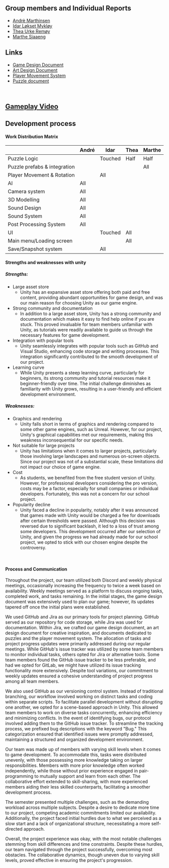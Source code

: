 ## Group members and Individual Reports
- [Andrè Marthinsen](Reports/André.md)
- [Idar Løkset Mykløy](Reports/Idar.md)
- [Thea Urke Remøy](Reports/Thea.md)
- [Marthe Sjaaeng](Reports/Marthe.md)

## Links
- [Game Design Document](https://mousedevs.atlassian.net/wiki/spaces/GP/pages/393429/Game+Design+Document) <br>
- [Art Design Document](https://mousedevs.atlassian.net/wiki/spaces/GP/pages/884737/Art+Design+Document) <br>
- [Player Movement System](https://mousedevs.atlassian.net/wiki/spaces/GP/pages/3833857/PlayerMovementSystem) <br>
- [Puzzle document](https://mousedevs.atlassian.net/wiki/spaces/GP/pages/2654209/Puzzles) <br>

<br>

## [Gameplay Video](https://drive.google.com/file/d/1MZ5threZp_iVDsykIGMxSYLG7tWscH_6/view?usp=sharing)

## Development process

#### Work Distribution Matrix

| | André | Idar | Thea | Marthe |
|----|----|----|----|----|
|Puzzle Logic| | Touched | Half | Half |
|Puzzle prefabs & integration| | | | All |
|Player Movement & Rotation| | All | | |
|AI| All | | | |
|Camera system| All | | | |
|3D Modelling| All | | | |
|Sound Design| All | | | |
|Sound System| All | | | |
|Post Processing System| All | | | |
|UI| | Touched | All | |
|Main menu/Loading screen| | | All | |
|Save/Snapshot system| | All | | |

#### Strengths and weaknesses with unity
##### Strengths:
- Large asset store
   - Unity has an expansive asset store offering both paid and free content, providing abundant opportunities for game design, and was our main reason for choosing Unity as our game engine.
- Strong community and documentation
    - In addition to a large asset store, Unity has a strong community and documentation which makes it easy to find help online if you are stuck. This proved invaluable for team members unfamiliar with Unity, as tutorials were readily available to guide us through the necessary features for game development.
- Integration with popular tools
    - Unity seamlessly integrates with popular tools such as GitHub and Visual Studio, enhancing code storage and writing processes. This integration significantly contributed to the smooth development of our project.
- Learning curve
    - While Unity presents a steep learning curve, particularly for beginners, its strong community and tutorial resources make it beginner-friendly over time. The initial challenge diminishes as familiarity with Unity grows, resulting in a user-friendly and efficient development environment.

##### Weaknesses:
- Graphics and rendering
   - Unity falls short in terms of graphics and rendering compared to some other game engines, such as Unreal. However, for our project, Unity's graphical capabilities met our requirements, making this weakness inconsequential for our specific needs.
- Not suitable for large projects
   - Unity has limitations when it comes to larger projects, particularly those involving large landscapes and numerous on-screen objects. Since our project was not of a substantial scale, these limitations did not impact our choice of game engine.
- Cost
    - As students, we benefited from the free student version of Unity. However, for professional developers considering the pro version, costs may be a factor, especially for small companies or individual developers. Fortunately, this was not a concern for our school project.
- Popularity decline
   - Unity faced a decline in popularity, notably after it was announced that games made with Unity would be charged a fee for downloads after certain thresholds were passed. Although this decision was reversed due to significant backlash, it led to a loss of trust among some developers. This development occurred after our selection of Unity, and given the progress we had already made for our school project, we opted to stick with our chosen engine despite the controversy.

<br>

#### Process and Communication
Throughout the project, our team utilized both Discord and weekly physical meetings, occasionally increasing the frequency to twice a week based on availability. Weekly meetings served as a platform to discuss ongoing tasks, completed work, and tasks remaining. In the initial stages, the game design document was extensively used to plan our game; however, its updates tapered off once the initial plans were established.

We used GitHub and Jira as our primary tools for project planning. GitHub served as our repository for code storage, while Jira was used for documentation. Within Jira, we crafted our game design document, an art design document for creative inspiration, and documents dedicated to puzzles and the player movement system. The allocation of tasks and project progress updates were primarily addressed during our regular meetings. While GitHub's issue tracker was utilized by some team members to monitor individual tasks, others opted for Jira or alternative tools. Some team members found the GitHub issue tracker to be less preferable, and had we opted for GitLab, we might have utilized its issue tracking functionality more extensively. Despite tool variations, our commitment to weekly updates ensured a cohesive understanding of project progress among all team members.

We also used GitHub as our versioning control system. Instead of traditional branching, our workflow involved working on distinct tasks and coding within separate scripts. To facilitate parallel development without disrupting one another, we opted for a scene-based approach in Unity. This allowed team members to work on diverse tasks concurrently, enhancing efficiency and minimizing conflicts. In the event of identifying bugs, our protocol involved adding them to the GitHub issue tracker. To streamline the tracking process, we prefixed bug descriptions with the keyword "Bug." This categorization ensured that identified issues were promptly addressed, maintaining a structured and organized development environment.

Our team was made up of members with varying skill levels when it comes to game development. To accommodate this, tasks were distributed unevenly, with those possessing more knowledge taking on larger responsibilities. Members with more prior knowledge often worked independently, while those without prior experience engaged in pair-programming to mutually support and learn from each other. The collaborative effort extended to skill-sharing, with more experienced members aiding their less skilled counterparts, facilitating a smoother development process.

The semester presented multiple challenges, such as the demanding workload across multiple subjects. Despite a desire to dedicate more time to our project, competing academic commitments limited our availability. Additionally, the project faced initial hurdles due to what we perceived as a slow start and a lack of organizational structure, necessitating a more self-directed approach.

Overall, the project experience was okay, with the most notable challenges stemming from skill differences and time constraints. Despite these hurdles, our team navigated through the project successfully, overcoming most obstacles. The collaborative dynamics, though uneven due to varying skill levels, proved effective in ensuring the project's progression.

